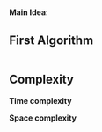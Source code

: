 # [](https://leetcode.com/problems/)

**Main Idea**: 

## First Algorithm



```python

```

## Complexity

**Time complexity**  

**Space complexity**  

